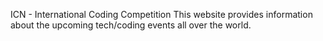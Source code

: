 ICN - International Coding Competition
This website provides information about the upcoming tech/coding events all over the world.